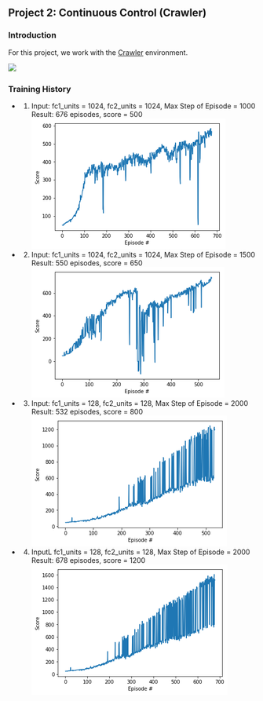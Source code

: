 ## Project 2: Continuous Control (Crawler)   

### Introduction

For this project, we work with the [Crawler](https://github.com/Unity-Technologies/ml-agents/blob/master/docs/Learning-Environment-Examples.md#crawler) environment.   

![](images/crawler.gif)

### Training History

 * 1. Input: fc1_units = 1024, fc2_units = 1024, Max Step of Episode = 1000   
   Result: 676 episodes, score = 500    
   ![](images/plot_500score.png)    
   
 * 2. Input: fc1_units = 1024, fc2_units = 1024, Max Step of Episode = 1500    
   Result: 550 episodes, score = 650       
   ![](images/plot_650score.png)   
     
 * 3. Input: fc1_units = 128, fc2_units = 128, Max Step of Episode = 2000   
   Result: 532 episodes, score = 800     
   ![](images/plot_800score.png)   
      
 * 4. InputL fc1_units = 128, fc2_units = 128, Max Step of Episode = 2000       
    Result: 678 episodes, score = 1200   
   ![](images/plot_1200score.png)   
   
   
